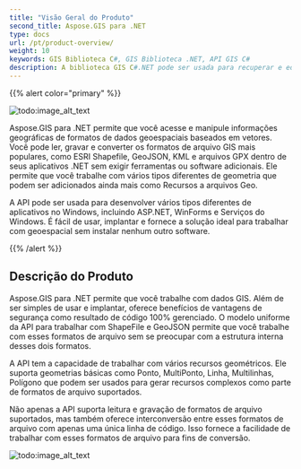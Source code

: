 ```yaml
---
title: "Visão Geral do Produto"
second_title: Aspose.GIS para .NET
type: docs
url: /pt/product-overview/
weight: 10
keywords: GIS Biblioteca C#, GIS Biblioteca .NET, API GIS C#
description: A biblioteca GIS C#.NET pode ser usada para recuperar e editar dados geográficos em formatos de dados geoespaciais baseados em vetores. Os principais formatos de arquivo GIS, como ESRI Shapefile, GeoJSON, KML e arquivos GPX, podem ser lidos, gravados e convertidos dentro de seus aplicativos .NET sem a necessidade de ferramentas ou software adicionais. Geometrias básicas como Ponto, MultiPonto, Linha, Multilinhas e Polígono são suportadas pela API e podem ser usadas para construir recursos complexos em formatos de arquivo suportados.
---
```


{{% alert color="primary" %}} 

![todo:image_alt_text](product-overview_1)

Aspose.GIS para .NET permite que você acesse e manipule informações geográficas de formatos de dados geoespaciais baseados em vetores. Você pode ler, gravar e converter os formatos de arquivo GIS mais populares, como ESRI Shapefile, GeoJSON, KML e arquivos GPX dentro de seus aplicativos .NET sem exigir ferramentas ou software adicionais. Ele permite que você trabalhe com vários tipos diferentes de geometria que podem ser adicionados ainda mais como Recursos a arquivos Geo. 

A API pode ser usada para desenvolver vários tipos diferentes de aplicativos no Windows, incluindo ASP.NET, WinForms e Serviços do Windows. É fácil de usar, implantar e fornece a solução ideal para trabalhar com geoespacial sem instalar nenhum outro software.

{{% /alert %}} 
## **Descrição do Produto**
Aspose.GIS para .NET permite que você trabalhe com dados GIS. Além de ser simples de usar e implantar, oferece benefícios de vantagens de segurança como resultado de código 100% gerenciado. O modelo uniforme da API para trabalhar com ShapeFile e GeoJSON permite que você trabalhe com esses formatos de arquivo sem se preocupar com a estrutura interna desses dois formatos.

A API tem a capacidade de trabalhar com vários recursos geométricos. Ele suporta geometrias básicas como Ponto, MultiPonto, Linha, Multilinhas, Polígono que podem ser usados para gerar recursos complexos como parte de formatos de arquivo suportados.

Não apenas a API suporta leitura e gravação de formatos de arquivo suportados, mas também oferece interconversão entre esses formatos de arquivo com apenas uma única linha de código. Isso fornece a facilidade de trabalhar com esses formatos de arquivo para fins de conversão.

![todo:image_alt_text](product-overview_2.png)

